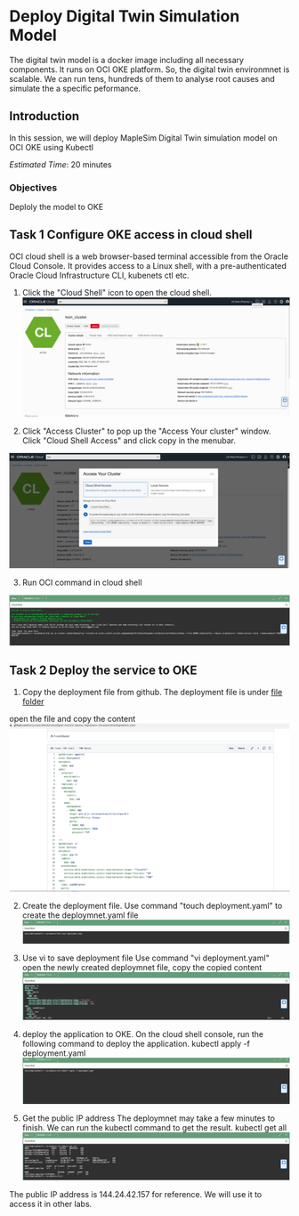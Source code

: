 # Deploy Digital Twin Simulation Model
The digital twin model is a docker image including all necessary components. It runs on OCI OKE platform. So, the digital twin environmnet is scalable. We can run tens, hundreds of them to analyse root causes and simulate the a specific peformance.


## Introduction
In this session, we will deploy MapleSim Digital Twin simulation model on OCI OKE using Kubectl

*Estimated Time*: 20 minutes

### Objectives
Deploly the model to OKE

## Task 1 Configure OKE access in cloud shell
OCI cloud shell is a web browser-based terminal accessible from the Oracle Cloud Console. It provides access to a Linux shell, with a pre-authenticated Oracle Cloud Infrastructure CLI, kubenets ctl etc.
1. Click the "Cloud Shell" icon to open the cloud shell. 
![Cloud Shell](./images/cloud-shell.png " ")

2. Click "Access Cluster" to pop up the "Access Your cluster" window. Click "Cloud Shell Access" and click copy in the menubar.

![Access Cluster](./images/access-cluster.png)

3. Run OCI command in cloud shell

![Kubernetes Config](./images/cloud-console-kube.png)

## Task 2 Deploy the service to OKE

1. Copy the deployment file from github.
The deployment file is under [file folder](https://github.com/tonyora/oci/blob/main/digital-twin/02-deploy-digitaltwin-simulation/file/digitaltwin.yaml)

open the file and copy the content
![Deployment Content](./images/deployment-file.png)

2. Create the deployment file. 
Use command "touch deployment.yaml" to create the deploymnet.yaml file
![Create Deployment](./images/create-deployment.png)


3. Use vi to save deployment file
Use command "vi deployment.yaml" open the newly created deploymnet file, copy the copied content
![Edit Deployment](./images/edit-deployment.png)

4. deploy the application to OKE. 
On the cloud shell console, run the following command to deploy the application.
kubectl apply -f deployment.yaml 
![!Kube Apply](./images/kube-apply.png)

5. Get the public IP address
The deploymnet may take a few minutes to finish. We can run the kubectl command to get the result.
kubectl get all
![View IP Address](./images/view-kubenetes.png)

The public IP address is 144.24.42.157 for reference. We will use it to access it in other labs.
